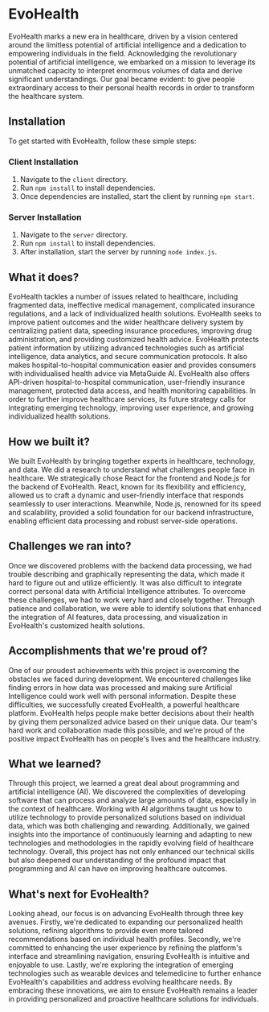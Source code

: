 # EvoHealth

EvoHealth marks a new era in healthcare, driven by a vision centered around the limitless potential of artificial intelligence and a dedication to empowering individuals in the field. Acknowledging the revolutionary potential of artificial intelligence, we embarked on a mission to leverage its unmatched capacity to interpret enormous volumes of data and derive significant understandings. Our goal became evident: to give people extraordinary access to their personal health records in order to transform the healthcare system.

## Installation

To get started with EvoHealth, follow these simple steps:

### Client Installation

1. Navigate to the `client` directory.
2. Run `npm install` to install dependencies.
3. Once dependencies are installed, start the client by running `npm start`.

### Server Installation

1. Navigate to the `server` directory.
2. Run `npm install` to install dependencies.
3. After installation, start the server by running `node index.js`.

## What it does?

EvoHealth tackles a number of issues related to healthcare, including fragmented data, ineffective medical management, complicated insurance regulations, and a lack of individualized health solutions. EvoHealth seeks to improve patient outcomes and the wider healthcare delivery system by centralizing patient data, speeding insurance procedures, improving drug administration, and providing customized health advice. EvoHealth protects patient information by utilizing advanced technologies such as artificial intelligence, data analytics, and secure communication protocols. It also makes hospital-to-hospital communication easier and provides consumers with individualised health advice via MetaGuide AI. EvoHealth also offers API-driven hospital-to-hospital communication, user-friendly insurance management, protected data access, and health monitoring capabilities. In order to further improve healthcare services, its future strategy calls for integrating emerging technology, improving user experience, and growing individualized health solutions.

## How we built it?

We built EvoHealth by bringing together experts in healthcare, technology, and data. We did a research to understand what challenges people face in healthcare. We strategically chose React for the frontend and Node.js for the backend of EvoHealth. React, known for its flexibility and efficiency, allowed us to craft a dynamic and user-friendly interface that responds seamlessly to user interactions. Meanwhile, Node.js, renowned for its speed and scalability, provided a solid foundation for our backend infrastructure, enabling efficient data processing and robust server-side operations.

## Challenges we ran into?

Once we discovered problems with the backend data processing, we had trouble describing and graphically representing the data, which made it hard to figure out and utilize efficiently. It was also difficult to integrate correct personal data with Artificial Intelligence attributes. To overcome these challenges, we had to work very hard and closely together. Through patience and collaboration, we were able to identify solutions that enhanced the integration of AI features, data processing, and visualization in EvoHealth's customized health solutions.

## Accomplishments that we're proud of?

One of our proudest achievements with this project is overcoming the obstacles we faced during development. We encountered challenges like finding errors in how data was processed and making sure Artificial Intelligence could work well with personal information. Despite these difficulties, we successfully created EvoHealth, a powerful healthcare platform. EvoHealth helps people make better decisions about their health by giving them personalized advice based on their unique data. Our team's hard work and collaboration made this possible, and we're proud of the positive impact EvoHealth has on people's lives and the healthcare industry.

## What we learned?

Through this project, we learned a great deal about programming and artificial intelligence (AI). We discovered the complexities of developing software that can process and analyze large amounts of data, especially in the context of healthcare. Working with AI algorithms taught us how to utilize technology to provide personalized solutions based on individual data, which was both challenging and rewarding. Additionally, we gained insights into the importance of continuously learning and adapting to new technologies and methodologies in the rapidly evolving field of healthcare technology. Overall, this project has not only enhanced our technical skills but also deepened our understanding of the profound impact that programming and AI can have on improving healthcare outcomes.

## What's next for EvoHealth?

Looking ahead, our focus is on advancing EvoHealth through three key avenues. Firstly, we're dedicated to expanding our personalized health solutions, refining algorithms to provide even more tailored recommendations based on individual health profiles. Secondly, we're committed to enhancing the user experience by refining the platform's interface and streamlining navigation, ensuring EvoHealth is intuitive and enjoyable to use. Lastly, we're exploring the integration of emerging technologies such as wearable devices and telemedicine to further enhance EvoHealth's capabilities and address evolving healthcare needs. By embracing these innovations, we aim to ensure EvoHealth remains a leader in providing personalized and proactive healthcare solutions for individuals.
